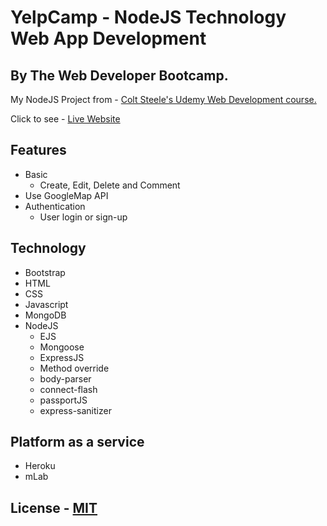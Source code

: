 # YelpCamp - NodeJS Technology Web App Development 
## By The Web Developer Bootcamp.
My NodeJS Project from  - [Colt Steele's Udemy Web Development course.](https://www.udemy.com/the-web-developer-bootcamp/)

Click to see - [Live Website](https://protected-waters-30420.herokuapp.com/)

## Features
- Basic
    - Create, Edit, Delete and Comment
- Use GoogleMap API
- Authentication
    - User login or sign-up
    
## Technology
- Bootstrap
- HTML
- CSS
- Javascript
- MongoDB
- NodeJS
    - EJS
    - Mongoose
    - ExpressJS
    - Method override
    - body-parser
    - connect-flash
    - passportJS
    - express-sanitizer
    
## Platform as a service
 - Heroku
 - mLab
 
## License - [MIT](./LICENSE)

